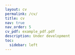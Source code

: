```yaml
---
layout: cv
permalink: /cv/
title: cv
nav: true
nav_order: 5
cv_pdf: example_pdf.pdf
description: Under development
toc:
  sidebar: left
---
```


